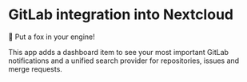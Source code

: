 # GitLab integration into Nextcloud

🦊 Put a fox in your engine!

This app adds a dashboard item to see your most important GitLab notifications and a unified search provider for repositories, issues and merge requests.
